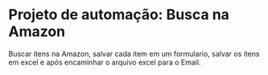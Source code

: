 # Projeto de automação: Busca na Amazon
Buscar itens na Amazon, salvar cada item em um formulario, salvar os itens em excel e após encaminhar o arquivo excel para o Email.
